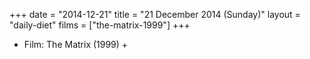 +++
date = "2014-12-21"
title = "21 December 2014 (Sunday)"
layout = "daily-diet"
films = ["the-matrix-1999"]
+++


* Film: The Matrix (1999) +
